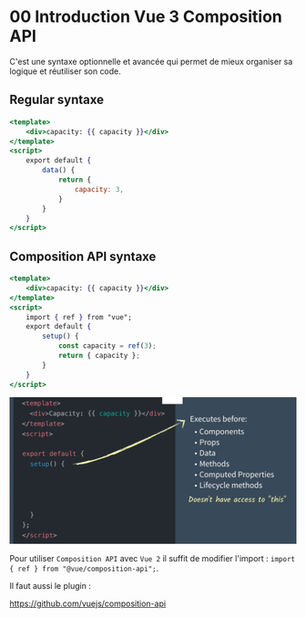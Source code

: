 # 00 Introduction Vue 3 Composition API

C'est une syntaxe optionnelle et avancée qui permet de mieux organiser sa logique et réutiliser son code.

## Regular syntaxe

```jsx
<template>
    <div>capacity: {{ capacity }}</div>
</template>
<script>
	export default {
        data() {
            return {
                capacity: 3,
            }
        }
    }
</script>
```



## Composition API syntaxe

```jsx
<template>
    <div>capacity: {{ capacity }}</div>
</template>
<script>
    import { ref } from "vue";
	export default {
        setup() {
            const capacity = ref(3);
            return { capacity };
        }
    }
</script>
```

<img src="assets/Screenshot 2020-09-22 at 16.49.24.png" alt="Screenshot 2020-09-22 at 16.49.24" style="zoom:50%;" />

Pour utiliser `Composition API` avec `Vue 2` il suffit de modifier l'import : `import { ref } from "@vue/composition-api";`.

Il faut aussi le plugin :

https://github.com/vuejs/composition-api


